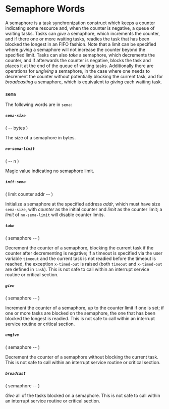 # Semaphore Words

A semaphore is a task synchronization construct which keeps a counter indicating some resource and, when the counter is negative, a queue of waiting tasks. Tasks can *give* a semaphore, which increments the counter, and if there one or more waiting tasks, readies the task that has been blocked the longest in an FIFO fashion. Note that a limit can be specified where *giving* a semaphore will not increase the counter beyond the specified limit. Tasks can also *take* a semaphore, which decrements the counter, and if afterwards the counter is negative, blocks the task and places it at the end of the queue of waiting tasks. Additionally there are operations for *ungiving* a semaphore, in the case where one needs to decrement the counter without potentially blocking the current task, and for *broadcasting* a semaphore, which is equivalent to *giving* each waiting task.

### `sema`

The following words are in `sema`:

##### `sema-size`
( -- bytes )

The size of a semaphore in bytes.

##### `no-sema-limit`
( -- n )

Magic value indicating no semaphore limit.

##### `init-sema`
( limit counter addr -- )

Initialize a semaphore at the specified address *addr*, which must have size `sema-size`, with *counter* as the initial counter and *limit* as the counter limit; a *limit* of `no-sema-limit` will disable counter limits.

##### `take`
( semaphore -- )

Decrement the counter of a semaphore, blocking the current task if the counter after decrementing is negative; if a timeout is specified via the user variable `timeout` and the current task is not readied before the timeout is reached, the exception `x-timed-out` is raised (both `timeout` and `x-timed-out` are defined in `task`). This is not safe to call within an interrupt service routine or critical section.

##### `give`
( semaphore -- )

Increment the counter of a semaphore, up to the counter limit if one is set; if one or more tasks are blocked on the semaphore, the one that has been blocked the longest is readied. This is not safe to call within an interrupt service routine or critical section.

##### `ungive`
( semaphore -- )

Decrement the counter of a semaphore without blocking the current task. This is not safe to call within an interrupt service routine or critical section.

##### `broadcast`
( semaphore -- )

*Give* all of the tasks blocked on a semaphore. This is not safe to call within an interrupt service routine or critical section.
